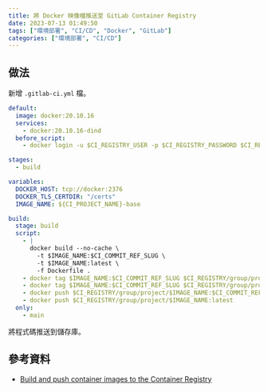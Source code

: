 ```yaml
---
title: 將 Docker 映像檔推送至 GitLab Container Registry
date: 2023-07-13 01:49:50
tags: ["環境部署", "CI/CD", "Docker", "GitLab"]
categories: ["環境部署", "CI/CD"]
---
```


## 做法

新增 `.gitlab-ci.yml` 檔。

```yaml
default:
  image: docker:20.10.16
  services:
    - docker:20.10.16-dind
  before_script:
    - docker login -u $CI_REGISTRY_USER -p $CI_REGISTRY_PASSWORD $CI_REGISTRY

stages:
  - build

variables:
  DOCKER_HOST: tcp://docker:2376
  DOCKER_TLS_CERTDIR: "/certs"
  IMAGE_NAME: ${CI_PROJECT_NAME}-base

build:
  stage: build
  script:
    - |
      docker build --no-cache \
        -t $IMAGE_NAME:$CI_COMMIT_REF_SLUG \
        -t $IMAGE_NAME:latest \
        -f Dockerfile .
    - docker tag $IMAGE_NAME:$CI_COMMIT_REF_SLUG $CI_REGISTRY/group/project/$IMAGE_NAME:$CI_COMMIT_REF_SLUG
    - docker tag $IMAGE_NAME:$CI_COMMIT_REF_SLUG $CI_REGISTRY/group/project/$IMAGE_NAME:latest
    - docker push $CI_REGISTRY/group/project/$IMAGE_NAME:$CI_COMMIT_REF_SLUG
    - docker push $CI_REGISTRY/group/project/$IMAGE_NAME:latest
  only:
    - main
```

將程式碼推送到儲存庫。

## 參考資料

- [Build and push container images to the Container Registry](https://docs.gitlab.com/ee/user/packages/container_registry/build_and_push_images.html)

